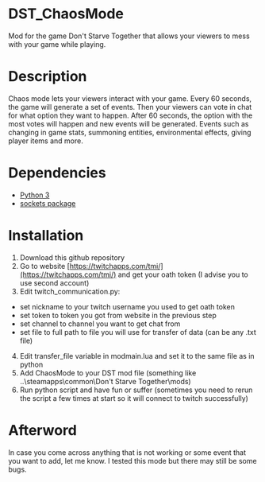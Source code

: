 # DST_ChaosMode

Mod for the game Don't Starve Together that allows your viewers to mess with your game while playing.

# Description
Chaos mode lets your viewers interact with your game. Every 60 seconds, the game will generate a set of events. Then your viewers can vote in chat for what option they want to happen. 
After 60 seconds, the option with the most votes will happen and new events will be generated. Events such as changing in game stats, summoning entities, environmental effects, giving player items and more.
# Dependencies

- [Python 3](www.python.org)
- [sockets package](https://pypi.org/project/sockets/)

# Installation

1. Download this github repository
2. Go to website [https://twitchapps.com/tmi/](https://twitchapps.com/tmi/) and get your oath token (I advise you to use second account)
3. Edit twitch_communication.py:
- set nickname to your twitch username you used to get oath token
- set token to token you got from website in the previous step
- set channel to channel you want to get chat from 
- set file to full path to file you will use for transfer of data (can be any .txt file)
4. Edit transfer_file variable in modmain.lua and set it to the same file as in python
5. Add ChaosMode to your DST mod file (something like ..\steamapps\common\Don't Starve Together\mods)
6. Run python script and have fun or suffer (sometimes you need to rerun the script a few times at start so it will connect to twitch successfully)

# Afterword

In case you come across anything that is not working or some event that you want to add, let me know. I tested this mode but there may still be some bugs.
